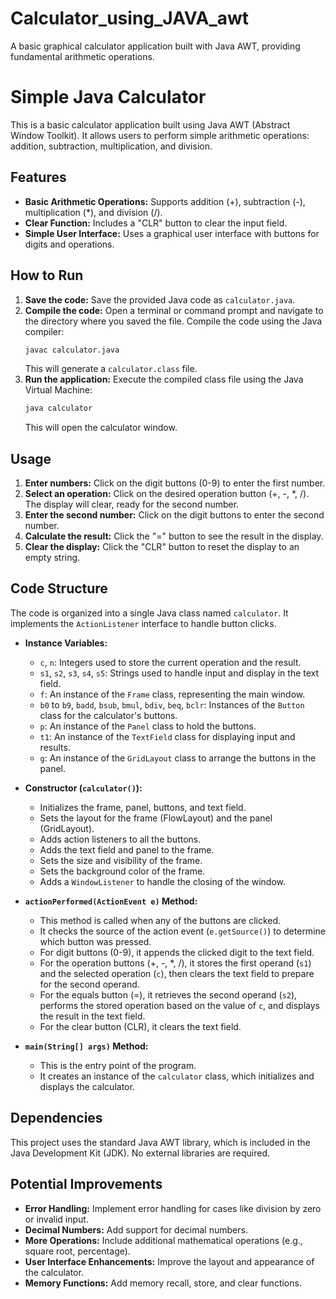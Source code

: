 # Calculator_using_JAVA_awt
A basic graphical calculator application built with Java AWT, providing fundamental arithmetic operations.
# Simple Java Calculator

This is a basic calculator application built using Java AWT (Abstract Window Toolkit). It allows users to perform simple arithmetic operations: addition, subtraction, multiplication, and division.

## Features

* **Basic Arithmetic Operations:** Supports addition (+), subtraction (-), multiplication (*), and division (/).
* **Clear Function:** Includes a "CLR" button to clear the input field.
* **Simple User Interface:** Uses a graphical user interface with buttons for digits and operations.

## How to Run

1.  **Save the code:** Save the provided Java code as `calculator.java`.
2.  **Compile the code:** Open a terminal or command prompt and navigate to the directory where you saved the file. Compile the code using the Java compiler:
    ```bash
    javac calculator.java
    ```
    This will generate a `calculator.class` file.
3.  **Run the application:** Execute the compiled class file using the Java Virtual Machine:
    ```bash
    java calculator
    ```
    This will open the calculator window.

## Usage

1.  **Enter numbers:** Click on the digit buttons (0-9) to enter the first number.
2.  **Select an operation:** Click on the desired operation button (+, -, *, /). The display will clear, ready for the second number.
3.  **Enter the second number:** Click on the digit buttons to enter the second number.
4.  **Calculate the result:** Click the "=" button to see the result in the display.
5.  **Clear the display:** Click the "CLR" button to reset the display to an empty string.

## Code Structure

The code is organized into a single Java class named `calculator`. It implements the `ActionListener` interface to handle button clicks.

* **Instance Variables:**
    * `c`, `n`: Integers used to store the current operation and the result.
    * `s1`, `s2`, `s3`, `s4`, `s5`: Strings used to handle input and display in the text field.
    * `f`: An instance of the `Frame` class, representing the main window.
    * `b0` to `b9`, `badd`, `bsub`, `bmul`, `bdiv`, `beq`, `bclr`: Instances of the `Button` class for the calculator's buttons.
    * `p`: An instance of the `Panel` class to hold the buttons.
    * `t1`: An instance of the `TextField` class for displaying input and results.
    * `g`: An instance of the `GridLayout` class to arrange the buttons in the panel.

* **Constructor (`calculator()`):**
    * Initializes the frame, panel, buttons, and text field.
    * Sets the layout for the frame (FlowLayout) and the panel (GridLayout).
    * Adds action listeners to all the buttons.
    * Adds the text field and panel to the frame.
    * Sets the size and visibility of the frame.
    * Sets the background color of the frame.
    * Adds a `WindowListener` to handle the closing of the window.

* **`actionPerformed(ActionEvent e)` Method:**
    * This method is called when any of the buttons are clicked.
    * It checks the source of the action event (`e.getSource()`) to determine which button was pressed.
    * For digit buttons (0-9), it appends the clicked digit to the text field.
    * For the operation buttons (+, -, \*, /), it stores the first operand (`s1`) and the selected operation (`c`), then clears the text field to prepare for the second operand.
    * For the equals button (=), it retrieves the second operand (`s2`), performs the stored operation based on the value of `c`, and displays the result in the text field.
    * For the clear button (CLR), it clears the text field.

* **`main(String[] args)` Method:**
    * This is the entry point of the program.
    * It creates an instance of the `calculator` class, which initializes and displays the calculator.

## Dependencies

This project uses the standard Java AWT library, which is included in the Java Development Kit (JDK). No external libraries are required.

## Potential Improvements

* **Error Handling:** Implement error handling for cases like division by zero or invalid input.
* **Decimal Numbers:** Add support for decimal numbers.
* **More Operations:** Include additional mathematical operations (e.g., square root, percentage).
* **User Interface Enhancements:** Improve the layout and appearance of the calculator.
* **Memory Functions:** Add memory recall, store, and clear functions.
